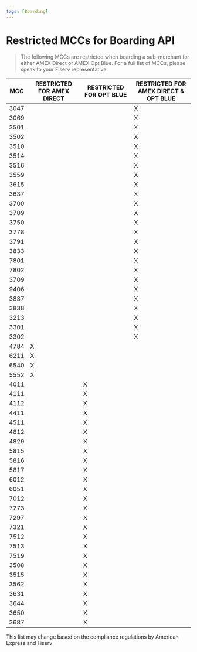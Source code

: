 ```yaml
---
tags: [Boarding]
---
```


#  Restricted MCCs for Boarding API 

<!-- theme: info -->
>The following MCCs are restricted when boarding a sub-merchant for either AMEX Direct or AMEX Opt Blue. For a full list of MCCs, please speak to your Fiserv representative. 

| MCC  | RESTRICTED FOR AMEX DIRECT | RESTRICTED FOR OPT BLUE | RESTRICTED FOR AMEX DIRECT & OPT BLUE |
| ---- | -------------------------- | ----------------------- | ------------------------------------- |
| 3047 |                            |                         | X                                     |
| 3069 |                            |                         | X                                     |
| 3501 |                            |                         | X                                     |
| 3502 |                            |                         | X                                     |
| 3510 |                            |                         | X                                     |
| 3514 |                            |                         | X                                     |
| 3516 |                            |                         | X                                     |
| 3559 |                            |                         | X                                     |
| 3615 |                            |                         | X                                     |
| 3637 |                            |                         | X                                     |
| 3700 |                            |                         | X                                     |
| 3709 |                            |                         | X                                     |
| 3750 |                            |                         | X                                     |
| 3778 |                            |                         | X                                     |
| 3791 |                            |                         | X                                     |
| 3833 |                            |                         | X                                     |
| 7801 |                            |                         | X                                     |
| 7802 |                            |                         | X                                     |
| 3709 |                            |                         | X                                     |
| 9406 |                            |                         | X                                     |
| 3837 |                            |                         | X                                     |
| 3838 |                            |                         | X                                     |
| 3213 |                            |                         | X                                     |
| 3301 |                            |                         | X                                     |
| 3302 |                            |                         | X                                     |
| 4784 | X                          |                         |                                       |
| 6211 | X                          |                         |                                       |
| 6540 | X                          |                         |                                       |
| 5552 | X                          |                         |                                       |
| 4011 |                            | X                       |                                       |
| 4111 |                            | X                       |                                       |
| 4112 |                            | X                       |                                       |
| 4411 |                            | X                       |                                       |
| 4511 |                            | X                       |                                       |
| 4812 |                            | X                       |                                       |
| 4829 |                            | X                       |                                       |
| 5815 |                            | X                       |                                       |
| 5816 |                            | X                       |                                       |
| 5817 |                            | X                       |                                       |
| 6012 |                            | X                       |                                       |
| 6051 |                            | X                       |                                       |
| 7012 |                            | X                       |                                       |
| 7273 |                            | X                       |                                       |
| 7297 |                            | X                       |                                       |
| 7321 |                            | X                       |                                       |
| 7512 |                            | X                       |                                       |
| 7513 |                            | X                       |                                       |
| 7519 |                            | X                       |                                       |
| 3508 |                            | X                       |                                       |
| 3515 |                            | X                       |                                       |
| 3562 |                            | X                       |                                       |
| 3631 |                            | X                       |                                       |
| 3644 |                            | X                       |                                       |
| 3650 |                            | X                       |                                       |
| 3687 |                            | X                       |                                       |

This list may change based on the compliance regulations by American Express and Fiserv
